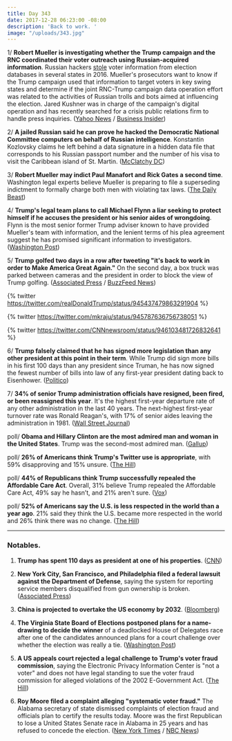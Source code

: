 ```yaml
---
title: Day 343
date: 2017-12-28 06:23:00 -08:00
description: 'Back to work. '
image: "/uploads/343.jpg"
---
```


1/ **Robert Mueller is investigating whether the Trump campaign and the RNC coordinated their voter outreach using Russian-acquired information**. Russian hackers [stole](http://time.com/4828306/russian-hacking-election-widespread-private-data/) voter information from election databases in several states in 2016. Mueller's prosecutors want to know if the Trump campaign used that information to target voters in key swing states and determine if the joint RNC-Trump campaign data operation effort was related to the activities of Russian trolls and bots aimed at influencing the election. Jared Kushner was in charge of the campaign's digital operation and has recently searched for a crisis public relations firm to handle press inquiries. ([Yahoo News](https://finance.yahoo.com/news/mueller-probe-outgrows-witch-hunt-phase-100045988.html) / [Business Insider](http://www.businessinsider.com/mueller-questions-rnc-digital-operation-trump-campaign-russia-2017-12))

2/ **A jailed Russian said he can prove he hacked the Democratic National Committee computers on behalf of Russian intelligence**. Konstantin Kozlovsky claims he left behind a data signature in a hidden data file that corresponds to his Russian passport number and the number of his visa to visit the Caribbean island of St. Martin. ([McClatchy DC](http://www.mcclatchydc.com/news/nation-world/national/article191857354.html))

3/ **Robert Mueller may indict Paul Manafort and Rick Gates a second time**. Washington legal experts believe Mueller is preparing to file a superseding indictment to formally charge both men with violating tax laws. ([The Daily Beast](https://www.thedailybeast.com/robert-mueller-may-indict-paul-manafort-again))

4/ **Trump's legal team plans to call Michael Flynn a liar seeking to protect himself if he accuses the president or his senior aides of wrongdoing**. Flynn is the most senior former Trump adviser known to have provided Mueller's team with information, and the lenient terms of his plea agreement suggest he has promised significant information to investigators. ([Washington Post](https://www.washingtonpost.com/politics/trump-legal-team-readies-attack-on-flynns-credibility/2017/12/27/bc601324-ea78-11e7-b698-91d4e35920a3_story.html))

5/ **Trump golfed two days in a row after tweeting "it's back to work in order to Make America Great Again."** On the second day, a box truck was parked between cameras and the president in order to block the view of Trump golfing. ([Associated Press](https://www.apnews.com/d135d95fc9a14e419413fae5a13ee0a3/The-Latest:-Trump-says-tax-cuts-will-make-2018--'great-year') / [BuzzFeed News](https://www.buzzfeed.com/blakemontgomery/trump-golf))

{% twitter https://twitter.com/realDonaldTrump/status/945437479863291904 %}

{% twitter https://twitter.com/mkraju/status/945787636756738051 %}

{% twitter https://twitter.com/CNNnewsroom/status/946103481726832641 %}

6/ **Trump falsely claimed that he has signed more legislation than any other president at this point in their term**. While Trump did sign more bills in his first 100 days than any president since Truman, he has now signed the fewest number of bills into law of any first-year president dating back to Eisenhower. ([Politico](https://www.politico.com/story/2017/12/27/trump-legislation-record-truman-319542))

7/ **34% of senior Trump administration officials have resigned, been fired, or been reassigned this year**. It's the highest first-year departure rate of any other administration in the last 40 years. The next-highest first-year turnover rate was Ronald Reagan's, with 17% of senior aides leaving the administration in 1981. ([Wall Street Journal](https://www.wsj.com/articles/trump-white-house-saw-record-number-of-first-year-staff-departures-1514457002))

poll/ **Obama and Hillary Clinton are the most admired man and woman in the United States**. Trump was the second-most admired man. ([Gallup](http://news.gallup.com/poll/224672/barack-obama-hillary-clinton-retain-admired-titles.aspx))

poll/ **26% of Americans think Trump's Twitter use is appropriate**, with 59% disapproving and 15% unsure. ([The Hill](http://thehill.com/homenews/media/366597-poll-few-see-trumps-twitter-use-as-appropriate))

poll/ **44% of Republicans think Trump successfully repealed the Affordable Care Act**. Overall, 31% believe Trump repealed the Affordable Care Act, 49% say he hasn’t, and 21% aren't sure. ([Vox](https://www.vox.com/2017/12/27/16822748/republicans-trump-repeal-obamacare))

poll/ **52% of Americans say the U.S. is less respected in the world than a year ago**. 21% said they think the U.S. became more respected in the world and 26% think there was no change. ([The Hill](http://thehill.com/blogs/blog-briefing-room/news/366587-poll-most-say-us-became-less-respected-in-the-world-in-2017))

---

### Notables.

1. **Trump has spent 110 days as president at one of his properties**. ([CNN](https://www.cnn.com/2017/12/22/politics/trump-mar-a-lago-golf/index.html))

2. **New York City, San Francisco, and Philadelphia filed a federal lawsuit against the Department of Defense**, saying the system for reporting service members disqualified from gun ownership is broken. ([Associated Press](https://apnews.com/fe6b9e57e01c4dd89dbb6b520f9c5bf3/Cities-sue-Defense-Dept.-over-gun-check-system-failures))

3. **China is projected to overtake the US economy by 2032**. ([Bloomberg](https://www.bloomberg.com/news/articles/2017-12-26/china-to-overtake-u-s-economy-by-2032-as-asian-might-builds))

4. **The Virginia State Board of Elections postponed plans for a name-drawing to decide the winner** of a deadlocked House of Delegates race after one of the candidates announced plans for a court challenge over whether the election was really a tie. ([Washington Post](https://www.washingtonpost.com/local/virginia-politics/on-eve-of-drawing-to-determine-winner-in-tied-va-race-democrats-announce-plans-to-sue/2017/12/26/a94a2f5a-ea3b-11e7-9f92-10a2203f6c8d_story.html))

5. **A US appeals court rejected a legal challenge to Trump's voter fraud commission**, saying the Electronic Privacy Information Center is "not a voter" and does not have legal standing to sue the voter fraud commission for alleged violations of the 2002 E-Government Act. ([The Hill](http://thehill.com/blogs/blog-briefing-room/366482-appeals-court-rejects-challenge-to-trump-voter-fraud-panel))

6. **Roy Moore filed a complaint alleging "systematic voter fraud."** The Alabama secretary of state dismissed complaints of election fraud and officials plan to certify the results today. Moore was the first Republican to lose a United States Senate race in Alabama in 25 years and has refused to concede the election. ([New York Times](https://www.nytimes.com/2017/12/28/us/politics/roy-moore-block-election.html) / [NBC News](https://www.nbcnews.com/politics/elections/roy-moore-alleges-voter-fraud-files-challenge-election-defeat-n833041))
